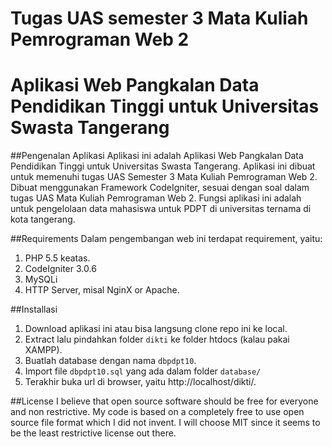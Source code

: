 Tugas UAS semester 3 Mata Kuliah Pemrograman Web 2
===================================================
Aplikasi Web Pangkalan Data Pendidikan Tinggi untuk Universitas Swasta Tangerang
================================================================================

##Pengenalan Aplikasi
Aplikasi ini adalah Aplikasi Web Pangkalan Data Pendidikan Tinggi untuk Universitas Swasta Tangerang. Aplikasi ini dibuat untuk memenuhi tugas UAS Semester 3 Mata Kuliah Pemrograman Web 2. Dibuat menggunakan Framework CodeIgniter, sesuai dengan soal dalam tugas UAS Mata Kuliah Pemrograman Web 2. Fungsi aplikasi ini adalah untuk pengelolaan data mahasiswa untuk PDPT di universitas ternama di kota tangerang.

##Requirements
Dalam pengembangan web ini terdapat requirement, yaitu:
1. PHP 5.5 keatas.
2. CodeIgniter 3.0.6
3. MySQLi
4. HTTP Server, misal NginX or Apache.

##Installasi
1. Download aplikasi ini atau bisa langsung clone repo ini ke local.
2. Extract lalu pindahkan folder `dikti` ke folder htdocs (kalau pakai XAMPP).
3. Buatlah database dengan nama `dbpdpt10`.
4. Import file `dbpdpt10.sql` yang ada dalam folder `database/`
5. Terakhir buka url di browser, yaitu http://localhost/dikti/.

##License
I believe that open source software should be free for everyone and non restrictive. My code is based on a completely free to use open source file format which I did not invent. I will choose MIT since it seems to be the least restrictive license out there.
